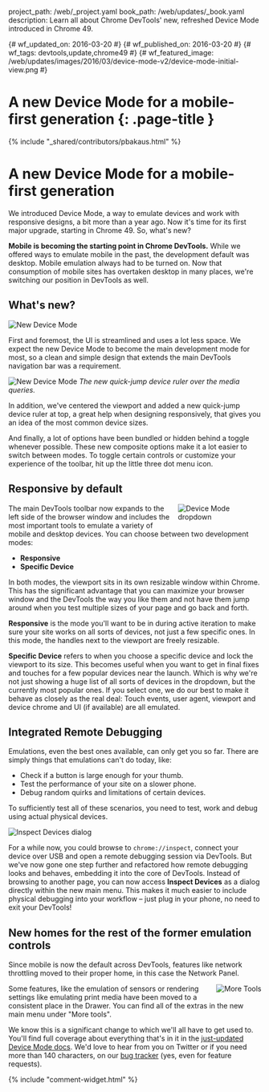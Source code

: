 project_path: /web/_project.yaml
book_path: /web/updates/_book.yaml
description: Learn all about Chrome DevTools' new, refreshed Device Mode introduced in Chrome 49.

{# wf_updated_on: 2016-03-20 #}
{# wf_published_on: 2016-03-20 #}
{# wf_tags: devtools,update,chrome49 #}
{# wf_featured_image: /web/updates/images/2016/03/device-mode-v2/device-mode-initial-view.png #}

# A new Device Mode for a mobile-first generation {: .page-title }

{% include "_shared/contributors/pbakaus.html" %}



# A new Device Mode for a mobile-first generation

We introduced Device Mode, a way to emulate devices and work with responsive designs,
a bit more than a year ago. Now it's time for its first major upgrade, starting
in Chrome 49. So, what's new?

**Mobile is becoming the starting point in Chrome DevTools.** While we offered
ways to emulate mobile in the past, the development default was desktop. Mobile
emulation always had to be turned on. Now that consumption of mobile sites has
overtaken desktop in many places, we're switching our position in DevTools as well.

## What's new?

![New Device Mode](/web/updates/images/2016/03/device-mode-v2/device-mode-initial-view.png)

First and foremost, the UI is streamlined and uses a lot less space. We expect 
the new Device Mode to become the main development mode for most, so a clean and 
simple design that extends the main DevTools navigation bar was a requirement.

![New Device Mode](/web/updates/images/2016/03/device-mode-v2/media-query-inspector-ruler.png)
_The new quick-jump device ruler over the media queries._

In addition, we've centered the viewport and added a new quick-jump device ruler 
at top, a great help when designing responsively, that gives you an idea of the 
most common device sizes. 

And finally, a lot of options have been bundled or hidden behind a toggle 
whenever possible. These new composite options make it a lot easier to switch 
between modes. To toggle certain controls or customize your experience of the 
toolbar, hit up the little three dot menu icon.

## Responsive by default

<img src="/web/updates/images/2016/03/device-mode-v2/select-device.png" alt="Device Mode dropdown" style="float: right;max-width: 33%;margin: 0 0 10px 10px;">

The main DevTools toolbar now expands to the left side of the browser window and 
includes the most important tools to emulate a variety of mobile and desktop 
devices. You can choose between two development modes:

* **Responsive**
* **Specific Device**

In both modes, the viewport sits in its own resizable window within Chrome. This 
has the significant advantage that you can maximize your browser window and the 
DevTools the way you like them and not have them jump around when you test 
multiple sizes of your page and go back and forth.

**Responsive** is the mode you'll want to be in during active iteration to make 
sure your site works on all sorts of devices, not just a few specific ones. In 
this mode, the handles next to the viewport are freely resizable.

**Specific Device** refers to when you choose a specific device and lock the 
viewport to its size. This becomes useful when you want to get in final fixes 
and touches for a few popular devices near the launch. Which is why we're not 
just showing a huge list of all sorts of devices in the dropdown, but the 
currently most popular ones. If you select one, we do our best to make it behave 
as closely as the real deal: Touch events, user agent, viewport and device 
chrome and UI (if available) are all emulated.

## Integrated Remote Debugging

Emulations, even the best ones available, can only get you so far. There are 
simply things that emulations can't do today, like:

* Check if a button is large enough for your thumb.
* Test the performance of your site on a slower phone.
* Debug random quirks and limitations of certain devices.

To sufficiently test all of these scenarios, you need to test, work and debug 
using actual physical devices.

<img src="/web/updates/images/2016/03/device-mode-v2/inspect-devices.png" alt="Inspect Devices dialog">

For a while now, you could browse to `chrome://inspect`, connect your device over 
USB and open a remote debugging session via DevTools. But we've now gone one 
step further and refactored how remote debugging looks and behaves, embedding it 
into the core of DevTools. Instead of browsing to another page, you can now 
access **Inspect Devices** as a dialog directly within the new main menu. This 
makes it much easier to include physical debugging into your workflow – just 
plug in your phone, no need to exit your DevTools!

## New homes for the rest of the former emulation controls

Since mobile is now the default across DevTools, features like network 
throttling moved to their proper home, in this case the Network Panel.

<img src="/web/updates/images/2016/03/device-mode-v2/navigate-to-sensors.png" alt="More Tools" style="float: right;max-width: 33%;margin: 0 0 10px 10px;">

Some features, like the emulation of sensors or rendering settings like 
emulating print media have been moved to a consistent place in the Drawer. You can find all of the extras in the new main menu under "More tools".

We know this is a significant change to which we'll all have to get used to.
You'll find full coverage about everything that's in it in the
[just-updated Device Mode docs](https://developers.google.com/web/tools/chrome-devtools/iterate/device-mode).
We'd love to hear from you on Twitter or if you need more than 140 characters,
on our [bug tracker](https://crbug.com/new) (yes, even for feature requests).

{% include "comment-widget.html" %}

